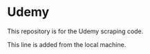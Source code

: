# Udemy

This repository is for the Udemy scraping code.

This line is added from the local machine.